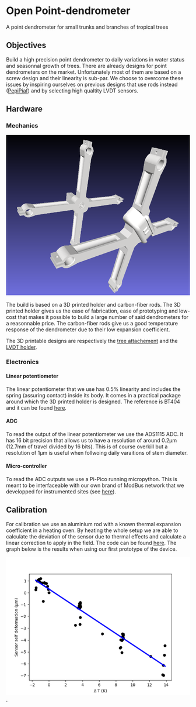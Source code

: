 # Open Point-dendrometer
A point dendrometer for small trunks and branches of tropical trees

## Objectives
Build a high precision point dendrometer to daily variations in water status and seasonnal growth of trees. 
There are already designs for point dendrometers on the market. Unfortunately most of them are based on a screw design and their linearity is sub-par. We choose to overcome these issues by inspiring ourselves on previous designs that use rods instead ([PepiPiaf](https://piaf.clermont.hub.inrae.fr/methodes-et-modeles/pepipiaf)) and by selecting high qualtity LVDT sensors.

## Hardware
### Mechanics
![Render of dendrometer](render_3D.png)

The build is based on a 3D printed holder and carbon-fiber rods. The 3D printed holder gives us the ease of fabrication, ease of prototyping and low-cost that makes it possible to build a large number of said dendrometers for a reasonnable price. The carbon-fiber rods give us a good temperature response of the dendrometer due to their low expansion coefficient.

The 3D printable designs are respectively the [tree attachement](/Tree%20attach.stl) and the [LVDT holder](LVDT_holder_part.stl). 

### Electronics
#### Linear potentiometer
The linear potentiometer that we use has 0.5% linearity and includes the spring (assuring contact) inside its body. It comes in a practical package around which the 3D printed holder is designed. The reference is BT404 and it can be found [here](https://www.mouser.fr/ProductDetail/858-404R10KL.5).
#### ADC
To read the output of the linear potentiometer we use the ADS1115 ADC. It has 16 bit precision that allows us to have a resolution of around 0.2µm (12.7mm of travel divided by 16 bits). This is of course overkill but a resolution of 1µm is useful when follwoing daily varaitions of stem diameter.
#### Micro-controller
To read the ADC outputs we use a Pi-Pico running micropython. This is meant to be interfaceable with our own brand of ModBus network that we developped for instrumented sites (see [here](https://github.com/ivancornut/ecophys-modbus)).

## Calibration
For calibration we use an aluminium rod with a known thermal expansion coefficient in a heating oven. By heating the whole setup we are able to calculate the deviation of the sensor due to thermal effects and calculate a linear correction to apply in the field. The code can be found [here](/Calibration_temp/calibration_temperature.ipynb). The graph below is the results when using our first prototype of the device.

![calibration](/Calibration_temp/calib.png). 
